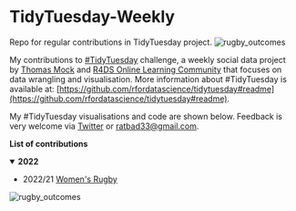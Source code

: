 # TidyTuesday-Weekly
Repo for regular contributions in TidyTuesday project.
![rugby_outcomes](https://user-images.githubusercontent.com/58591530/170667397-965c6b5b-cbed-49a3-bf36-c155d39b4bc3.png)



My contributions to [#TidyTuesday](https://github.com/rfordatascience/tidytuesday) challenge, a weekly social data project by [Thomas Mock](https://thomasmock.netlify.com/) and [R4DS Online Learning Community](https://twitter.com/r4dscommunity) that focuses on data wrangling and visualisation. More information about #TidyTuesday is available at: [https://github.com/rfordatascience/tidytuesday#readme](https://github.com/rfordatascience/tidytuesday#readme).

My #TidyTuesday visualisations and code are shown below. Feedback is very welcome via [Twitter](https://twitter.com/timurzolkin) or [ratbad33@gmail.com](mailto:ratbad3@gmail.com).

**List of contributions**
<details open>
  <summary><b>2022</b></summary>

<!-- toc -->
* 2022/21 [Women's Rugby]([https://github.com/leeolney3/TidyTuesday/tree/main/2022/week_21](https://github.com/T-art-coder/TidyTuesday-Weekly/tree/main/TidyTuesday%20W21%202022))   
  
<!-- tocstop -->
</details>

![rugby_outcomes](https://user-images.githubusercontent.com/58591530/170667943-1c202323-a21c-4619-9282-9280b5874dad.png)
